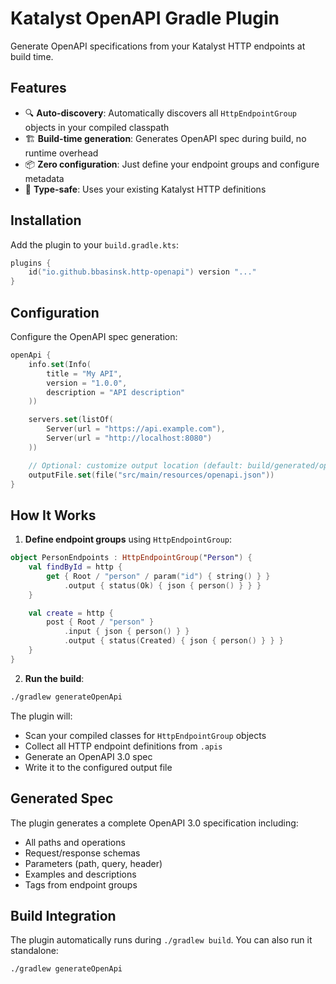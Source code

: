 # Katalyst OpenAPI Gradle Plugin

Generate OpenAPI specifications from your Katalyst HTTP endpoints at build time.

## Features

- 🔍 **Auto-discovery**: Automatically discovers all `HttpEndpointGroup` objects in your compiled classpath
- 🏗️ **Build-time generation**: Generates OpenAPI spec during build, no runtime overhead
- 📦 **Zero configuration**: Just define your endpoint groups and configure metadata
- 🎯 **Type-safe**: Uses your existing Katalyst HTTP definitions

## Installation

Add the plugin to your `build.gradle.kts`:

```kotlin
plugins {
    id("io.github.bbasinsk.http-openapi") version "..."
}
```

## Configuration

Configure the OpenAPI spec generation:

```kotlin
openApi {
    info.set(Info(
        title = "My API",
        version = "1.0.0",
        description = "API description"
    ))

    servers.set(listOf(
        Server(url = "https://api.example.com"),
        Server(url = "http://localhost:8080")
    ))

    // Optional: customize output location (default: build/generated/openapi/openapi.json)
    outputFile.set(file("src/main/resources/openapi.json"))
}
```

## How It Works

1. **Define endpoint groups** using `HttpEndpointGroup`:

```kotlin
object PersonEndpoints : HttpEndpointGroup("Person") {
    val findById = http {
        get { Root / "person" / param("id") { string() } }
            .output { status(Ok) { json { person() } } }
    }

    val create = http {
        post { Root / "person" }
            .input { json { person() } }
            .output { status(Created) { json { person() } } }
    }
}
```

2. **Run the build**:

```bash
./gradlew generateOpenApi
```

The plugin will:
- Scan your compiled classes for `HttpEndpointGroup` objects
- Collect all HTTP endpoint definitions from `.apis`
- Generate an OpenAPI 3.0 spec
- Write it to the configured output file

## Generated Spec

The plugin generates a complete OpenAPI 3.0 specification including:
- All paths and operations
- Request/response schemas
- Parameters (path, query, header)
- Examples and descriptions
- Tags from endpoint groups

## Build Integration

The plugin automatically runs during `./gradlew build`. You can also run it standalone:

```bash
./gradlew generateOpenApi
```
